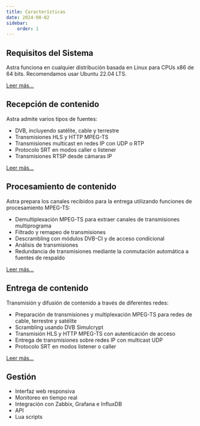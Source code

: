 ```yaml
---
title: Características
date: 2024-08-02
sidebar:
    order: 1
---
```


## Requisitos del Sistema

Astra funciona en cualquier distribución basada en Linux para CPUs x86 de 64 bits. Recomendamos usar Ubuntu 22.04 LTS.

[Leer más...](/es/astra/getting-started/requirements)

## Recepción de contenido

Astra admite varios tipos de fuentes:

- DVB, incluyendo satélite, cable y terrestre
- Transmisiones HLS y HTTP MPEG-TS
- Transmisiones multicast en redes IP con UDP o RTP
- Protocolo SRT en modos caller o listener
- Transmisiones RTSP desde cámaras IP

[Leer más...](/es/astra/receiving/intro)

## Procesamiento de contenido

Astra prepara los canales recibidos para la entrega utilizando funciones de procesamiento MPEG-TS:

- Demultiplexación MPEG-TS para extraer canales de transmisiones multiprograma
- Filtrado y remapeo de transmisiones
- Descrambling con módulos DVB-CI y de acceso condicional
- Análisis de transmisiones
- Redundancia de transmisiones mediante la conmutación automática a fuentes de respaldo

[Leer más...](/es/astra/processing/demux)

## Entrega de contenido

Transmisión y difusión de contenido a través de diferentes redes:

- Preparación de transmisiones y multiplexación MPEG-TS para redes de cable, terrestre y satélite
- Scrambling usando DVB Simulcrypt
- Transmisión HLS y HTTP MPEG-TS con autenticación de acceso
- Entrega de transmisiones sobre redes IP con multicast UDP
- Protocolo SRT en modos listener o caller


[Leer más...](/es/astra/delivery/mpts-settings)

## Gestión

- Interfaz web responsiva
- Monitoreo en tiempo real
- Integración con Zabbix, Grafana e InfluxDB
- API
- Lua scripts

